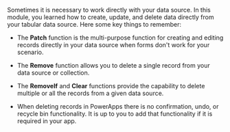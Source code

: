 Sometimes it is necessary to work directly with your data source. In this module, you learned how to create, update, and delete data directly from your tabular data source. Here some key things to remember:

-   The **Patch** function is the multi-purpose function for creating and editing records directly in your data source when forms don't work for your scenario.

-   The **Remove** function allows you to delete a single record from
    your data source or collection.

-   The **RemoveIf** and **Clear** functions provide the capability to
    delete multiple or all the records from a given data source.

-   When deleting records in PowerApps there is no confirmation, undo,
    or recycle bin functionality. It is up to you to add that
    functionality if it is required in your app. 
